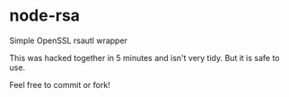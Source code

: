 node-rsa
========

Simple OpenSSL rsautl wrapper

This was hacked together in 5 minutes and isn't very tidy. But it is safe to 
use.

Feel free to commit or fork!
